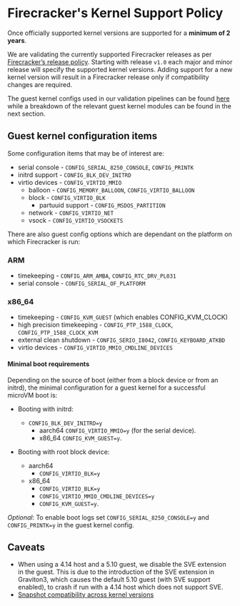 # Firecracker's Kernel Support Policy

Once officially supported kernel versions are supported for a **minimum of 2 years**.

We are validating the currently supported Firecracker releases as per
[Firecracker’s release policy](../docs/RELEASE_POLICY.md). Starting with release
`v1.0` each major and minor release will specify the supported kernel versions.
Adding support for a new kernel version will result in a Firecracker release
only if compatibility changes are required.

The guest kernel configs used in our validation pipelines
can be found [here](../resources/guest_configs/) while a breakdown
of the relevant guest kernel modules can be found in the next section.

## Guest kernel configuration items

Some configuration items that may be of interest are:

* serial console - `CONFIG_SERIAL_8250_CONSOLE`, `CONFIG_PRINTK`
* initrd support - `CONFIG_BLK_DEV_INITRD`
* virtio devices - `CONFIG_VIRTIO_MMIO`
  * balloon - `CONFIG_MEMORY_BALLOON`, `CONFIG_VIRTIO_BALLOON`
  * block - `CONFIG_VIRTIO_BLK`
    * partuuid support - `CONFIG_MSDOS_PARTITION`
  * network - `CONFIG_VIRTIO_NET`
  * vsock - `CONFIG_VIRTIO_VSOCKETS`

There are also guest config options which are dependant on the platform
on which Firecracker is run:

### ARM

* timekeeping - `CONFIG_ARM_AMBA`, `CONFIG_RTC_DRV_PL031`
* serial console - `CONFIG_SERIAL_OF_PLATFORM`

### x86_64

* timekeeping - `CONFIG_KVM_GUEST` (which enables CONFIG_KVM_CLOCK)
* high precision timekeeping - `CONFIG_PTP_1588_CLOCK`, `CONFIG_PTP_1588_CLOCK_KVM`
* external clean shutdown - `CONFIG_SERIO_I8042`, `CONFIG_KEYBOARD_ATKBD`
* virtio devices - `CONFIG_VIRTIO_MMIO_CMDLINE_DEVICES`

#### Minimal boot requirements

Depending on the source of boot (either from a block device or from an initrd),
the minimal configuration for a guest kernel for a successful microVM boot is:

* Booting with initrd:
  * `CONFIG_BLK_DEV_INITRD=y`
    * aarch64 `CONFIG_VIRTIO_MMIO=y` (for the serial device).
    * x86_64 `CONFIG_KVM_GUEST=y`.

* Booting with root block device:
  * aarch64
    * `CONFIG_VIRTIO_BLK=y`
  * x86_64
    * `CONFIG_VIRTIO_BLK=y`
    * `CONFIG_VIRTIO_MMIO_CMDLINE_DEVICES=y`
    * `CONFIG_KVM_GUEST=y`.

*Optional*: To enable boot logs set `CONFIG_SERIAL_8250_CONSOLE=y` and
`CONFIG_PRINTK=y` in the guest kernel config.

## Caveats

* When using a 4.14 host and a 5.10 guest, we disable the SVE extension in the
  guest. This is due to the introduction of the SVE extension in Graviton3,
  which causes the default 5.10 guest (with SVE support enabled), to crash if
  run with a 4.14 host which does not support SVE.
* [Snapshot compatibility across kernel versions](snapshotting/snapshot-support.md#snapshot-compatibility-across-kernel-versions)
